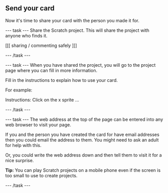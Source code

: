 ## Send your card
Now it's time to share your card with the person you made it for. 

--- task ---
Share the Scratch project. This will share the project with anyone who finds it. 
 
[[[ sharing / commenting safely ]]]

--- /task ---

--- task ---
When you have shared the project, you will go to the project page where you can fill in more information. 

Fill in the instructions to explain how to use your card.

For example:

Instructions: Click on the x sprite ...

--- /task ---

--- task ---
The web address at the top of the page can be entered into any web browser to visit your page. 

If you and the person you have created the card for have email addresses then you could email the address to them. You might need to ask an adult for help with this. 

Or, you could write the web address down and then tell them to visit it for a nice surprise. 

**Tip:** You can play Scratch projects on a mobile phone even if the screen is too small to use to create projects. 

--- /task ---

